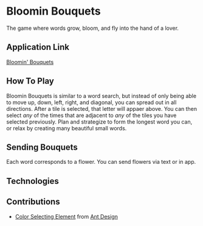 # Bloomin Bouquets

The game where words grow, bloom, and fly into the hand of a lover.

## Application Link

[Bloomin' Bouquets](https://bloominbouquets.onrender.com/)

## How To Play

Bloomin Bouquets is similar to a word search, but instead of only being able to move up, down, left, right, and diagonal, you can spread out in all directions. After a tile is selected, that letter will appaer above. You can then select _any_ of the times that are adjacent to _any_ of the tiles you have selected previously. Plan and strategize to form the longest word you can, or relax by creating many beautiful small words.

## Sending Bouquets

Each word corresponds to a flower. You can send flowers via text or in app.

## Technologies

## Contributions

- [Color Selecting Element](https://ant.design/components/color-picker) from [Ant Design](https://ant.design/)
